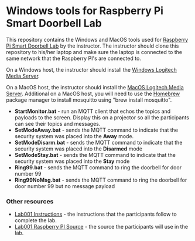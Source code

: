 # Windows tools for Raspberry Pi Smart Doorbell Lab
This repository contains the Windows and MacOS tools used for [Raspberry Pi Smart Doorbell Lab](https://github.com/CharlotteIoT/lab001-docs/blob/master/README.md) by the instructor.
The instructor should clone this repository to his/her laptop and make sure the laptop is connected to the same network that the Raspberry PI's are connected to.

On a Windows host, the instructor should install the [Windows Logitech Media Server](http://downloads.slimdevices.com/LogitechMediaServer_v7.8.0/LogitechMediaServer-7.8.0.exe).

On a MacOS host, the instructor should install the [MacOS Logitech Media Server](http://downloads.slimdevices.com/LogitechMediaServer_v7.7.5/LogitechMediaServer-7.7.5.pkg).
Additional on a MacOS host, you will need to use the [Homebrew](http://brew.sh) package manager to install mosquitto using "brew install mosquitto".

- **StartMonitor.bat** - run an MQTT client that echos the topics and payloads to the screen.  Display this on a projector so all the participants can see their topics and messages.
- **SetModeAway.bat** - sends the MQTT command to indicate that the security system was placed into the **Away** mode. 
- **SetModeDisarm.bat** - sends the MQTT command to indicate that the security system was placed into the **Disarmed** mode
- **SetModeStay.bat** - sends the MQTT command to indicate that the security system was placed into the **Stay** mode
- **Ring99.bat** - sends the MQTT command to ring the doorbell for door number 99
- **Ring99NoMsg.bat** - sends the MQTT command to ring the doorbell for door number 99 but no message payload


### Other resources
- [Lab001 Instructions](https://github.com/CharlotteIoT/lab001-docs/blob/master/README.md) - the instructions that the participants follow to complete the lab.
- [Lab001 Raspberry PI Source](https://github.com/CharlotteIoT/Lab001-pi) - the source the participants will use in the lab.
